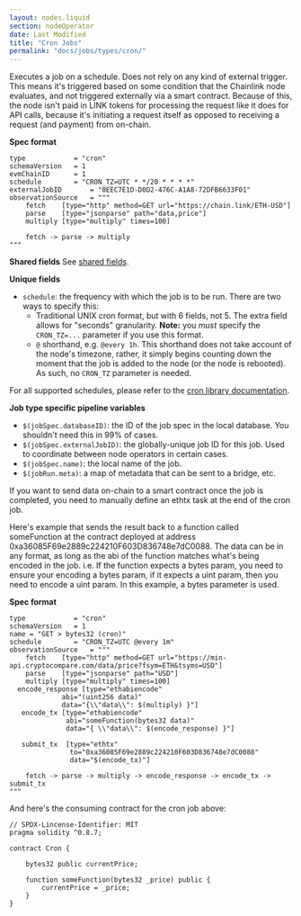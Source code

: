 ```yaml
---
layout: nodes.liquid
section: nodeOperator
date: Last Modified
title: "Cron Jobs"
permalink: "docs/jobs/types/cron/"
---
```


Executes a job on a schedule. Does not rely on any kind of external trigger.
This means it's triggered based on some condition that the Chainlink node evaluates, and not triggered externally via a smart contract. Because of this, the node isn't paid in LINK tokens for processing the request like it does for API calls, because it's initiating a request itself as opposed to receiving a request (and payment) from on-chain.

**Spec format**

```jpv2
type            = "cron"
schemaVersion   = 1
evmChainID      = 1
schedule        = "CRON_TZ=UTC * */20 * * * *"
externalJobID       = "0EEC7E1D-D0D2-476C-A1A8-72DFB6633F01"
observationSource   = """
    fetch    [type="http" method=GET url="https://chain.link/ETH-USD"]
    parse    [type="jsonparse" path="data,price"]
    multiply [type="multiply" times=100]

    fetch -> parse -> multiply
"""
```

**Shared fields**
See [shared fields](/docs/jobs/#shared-fields).

**Unique fields**

- `schedule`: the frequency with which the job is to be run. There are two ways to specify this:
    - Traditional UNIX cron format, but with 6 fields, not 5. The extra field allows for "seconds" granularity. **Note:** you _must_ specify the `CRON_TZ=...` parameter if you use this format.
    - `@` shorthand, e.g. `@every 1h`. This shorthand does not take account of the node's timezone, rather, it simply begins counting down the moment that the job is added to the node (or the node is rebooted). As such, no `CRON_TZ` parameter is needed.

For all supported schedules, please refer to the [cron library documentation](https://pkg.go.dev/github.com/robfig/cron?utm_source=godoc).

**Job type specific pipeline variables**

- `$(jobSpec.databaseID)`: the ID of the job spec in the local database. You shouldn't need this in 99% of cases.
- `$(jobSpec.externalJobID)`: the globally-unique job ID for this job. Used to coordinate between node operators in certain cases.
- `$(jobSpec.name)`: the local name of the job.
- `$(jobRun.meta)`: a map of metadata that can be sent to a bridge, etc.

If you want to send data on-chain to a smart contract once the job is completed, you need to manually define an ethtx task at the end of the cron job.

Here's example that sends the result back to a function called someFunction at the contract deployed at address 0xa36085F69e2889c224210F603D836748e7dC0088. The data can be in any format, as long as the abi of the function matches what's being encoded in the job. i.e. If the function expects a bytes param, you need to ensure your encoding a bytes param, if it expects a uint param, then you need to encode a uint param. In this example, a bytes parameter is used.

**Spec format**

```jpv2
type            = "cron"
schemaVersion   = 1
name = "GET > bytes32 (cron)"
schedule        = "CRON_TZ=UTC @every 1m"
observationSource   = """
    fetch    [type="http" method=GET url="https://min-api.cryptocompare.com/data/price?fsym=ETH&tsyms=USD"]
    parse    [type="jsonparse" path="USD"]
    multiply [type="multiply" times=100]
  encode_response [type="ethabiencode"
             abi="(uint256 data)"
             data="{\\"data\\": $(multiply) }"] 
   encode_tx [type="ethabiencode"
              abi="someFunction(bytes32 data)"
              data="{ \\"data\\": $(encode_response) }"]

   submit_tx  [type="ethtx"
               to="0xa36085F69e2889c224210F603D836748e7dC0088"
               data="$(encode_tx)"]

    fetch -> parse -> multiply -> encode_response -> encode_tx -> submit_tx
"""
```
And here's the consuming contract for the cron job above:

```solidity
// SPDX-Lincense-Identifier: MIT
pragma solidity ^0.8.7;

contract Cron {

    bytes32 public currentPrice; 

    function someFunction(bytes32 _price) public {
        currentPrice = _price;
    }
}
```
